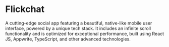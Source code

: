 # Flickchat
A cutting-edge social app featuring a beautiful, native-like mobile user interface, powered by a unique tech stack. It includes an infinite scroll functionality and is optimized for exceptional performance, built using React JS, Appwrite, TypeScript, and other advanced technologies.
